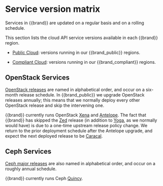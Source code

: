 # Service version matrix

Services in {{brand}} are updated on a regular basis and on a rolling schedule.

This section lists the cloud API service versions available in each {{brand}} region.

* [Public Cloud](public.md): versions running in our {{brand_public}} regions.

* [Compliant Cloud](compliant.md): versions running in our {{brand_compliant}} regions.


## OpenStack Services

[OpenStack releases](https://releases.openstack.org) are named in alphabetical order, and occur on a six-month release schedule.
In {{brand_public}} we upgrade OpenStack releases annually; this means that we normally deploy every other OpenStack release and skip the intervening one.

{{brand}} currently runs OpenStack [Xena](https://releases.openstack.org/xena/) and [Antelope](https://releases.openstack.org/antelope/).
The fact that {{brand}} has skipped the [Zed](https://releases.openstack.org/zed/) release (in addition to [Yoga](https://releases.openstack.org/yoga/), as we normally would have) is due to a one-time upstream release policy change.
We return to the prior deployment schedule after the Antelope upgrade, and expect the next deployed release to be [Caracal](https://releases.openstack.org/caracal/).


## Ceph Services

[Ceph major releases](https://docs.ceph.com/en/latest/releases/index.html#release-timeline) are also named in alphabetical order, and occur on a roughly annual schedule.

{{brand}} currently runs Ceph [Quincy](https://docs.ceph.com/en/latest/releases/quincy/).

